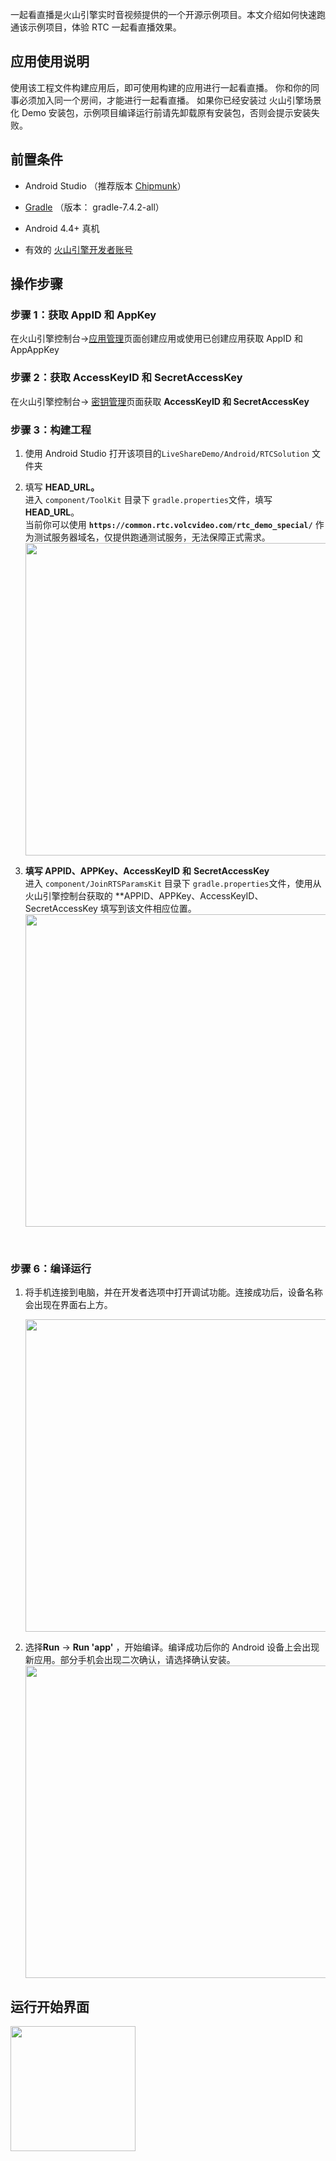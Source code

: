 一起看直播是火山引擎实时音视频提供的一个开源示例项目。本文介绍如何快速跑通该示例项目，体验 RTC 一起看直播效果。

## 应用使用说明

使用该工程文件构建应用后，即可使用构建的应用进行一起看直播。
你和你的同事必须加入同一个房间，才能进行一起看直播。
如果你已经安装过 火山引擎场景化 Demo 安装包，示例项目编译运行前请先卸载原有安装包，否则会提示安装失败。

## 前置条件

- Android Studio （推荐版本 [Chipmunk](https://developer.android.com/studio/releases)）
	

- [Gradle](https://gradle.org/releases/) （版本： gradle-7.4.2-all）
	

- Android 4.4+ 真机
	

- 有效的 [火山引擎开发者账号](https://console.volcengine.com/auth/login)
	

## 操作步骤

### **步骤 1：获取 AppID 和 AppKey**

在火山引擎控制台->[应用管理](https://console.volcengine.com/rtc/listRTC)页面创建应用或使用已创建应用获取 AppID 和 AppAppKey

### **步骤 2：获取 AccessKeyID 和 SecretAccessKey**

在火山引擎控制台-> [密钥管理](https://console.volcengine.com/iam/keymanage/)页面获取 **AccessKeyID 和 SecretAccessKey**

### 步骤 3：构建工程

1. 使用 Android Studio 打开该项目的`LiveShareDemo/Android/RTCSolution` 文件夹
	

2. 填写 **HEAD_URL。** <br>
    进入 `component/ToolKit` 目录下 `gradle.properties`文件，填写 **HEAD_URL**。<br>
    当前你可以使用 **`https://common.rtc.volcvideo.com/rtc_demo_special/`** 作为测试服务器域名，仅提供跑通测试服务，无法保障正式需求。<br>
        <img src="https://lf3-static.bytednsdoc.com/obj/eden-cn/pkupenuhr/57bf4003-572d-42ac-bf6f-931ff053e842.png" width="500px" >

3. **填写 APPID、APPKey、AccessKeyID** **和** **SecretAccessKey** <br>
	进入 `component/JoinRTSParamsKit` 目录下 `gradle.properties`文件，使用从火山引擎控制台获取的 **APPID、APPKey、AccessKeyID、SecretAccessKey 填写到该文件相应位置。<br>
    <img src="https://lf3-static.bytednsdoc.com/obj/eden-cn/pkupenuhr/androidappid.png" width="500px" >
<br>

### 步骤 6：编译运行

1. 将手机连接到电脑，并在开发者选项中打开调试功能。连接成功后，设备名称会出现在界面右上方。

     <img src="https://portal.volccdn.com/obj/volcfe/cloud-universal-doc/upload_af903b24fa016e95a1f230f9473fe760.png" width="500px" > 

2. 选择**Run** -> **Run 'app'** ，开始编译。编译成功后你的 Android 设备上会出现新应用。部分手机会出现二次确认，请选择确认安装。
	<img src="https://portal.volccdn.com/obj/volcfe/cloud-universal-doc/upload_779203375548afbf047897b9e1e0e1fa.png" width="500px" >

## 运行开始界面
 <img src="https://portal.volccdn.com/obj/volcfe/cloud-universal-doc/upload_cb9991cb3525f35709717c4b158ff0c8.jpg" width="200px" >